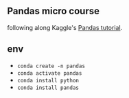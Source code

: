 ## Pandas micro course

following along Kaggle's [Pandas tutorial](https://www.kaggle.com/learn/pandas).

## env

- `conda create -n pandas`
- `conda activate pandas`
- `conda install python`
- `conda install pandas`